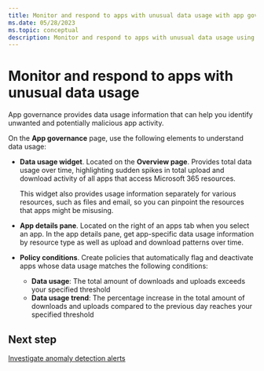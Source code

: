 ```yaml
---
title: Monitor and respond to apps with unusual data usage with app governance | Microsoft Defender for Cloud Apps
ms.date: 05/28/2023
ms.topic: conceptual
description: Monitor and respond to apps with unusual data usage using app governance in Microsoft 365 Defender with Microsoft Defender for Cloud Apps.
---
```


# Monitor and respond to apps with unusual data usage

App governance provides data usage information that can help you identify unwanted and potentially malicious app activity.

On the **App governance** page, use the following elements to understand data usage:

- **Data usage widget**. Located on the **Overview page**. Provides total data usage over time, highlighting sudden spikes in total upload and download activity of all apps that access Microsoft 365 resources. 

    This widget also provides usage information separately for various resources, such as files and email, so you can pinpoint the resources that apps might be misusing.

- **App details pane**. Located on the right of an apps tab when you select an app. In the app details pane, get app-specific data usage information by resource type as well as upload and download patterns over time.

- **Policy conditions**. Create policies that automatically flag and deactivate apps whose data usage matches the following conditions:

  - **Data usage**: The total amount of downloads and uploads exceeds your specified threshold
  - **Data usage trend**: The percentage increase in the total amount of downloads and uploads compared to the previous day reaches your specified threshold

## Next step

[Investigate anomaly detection alerts](app-governance-anomaly-detection-alerts.md)
